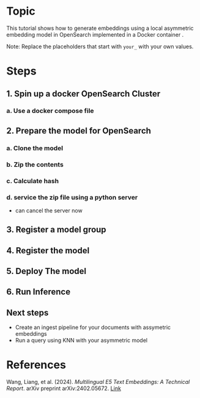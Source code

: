 # Topic

This tutorial shows how to generate embeddings using a local asymmetric embedding model in OpenSearch implemented in a Docker container .

Note: Replace the placeholders that start with `your_` with your own values.

# Steps
## 1. Spin up a docker OpenSearch Cluster

  ###  a. Use a docker compose file

## 2. Prepare the model for OpenSearch

  ###  a. Clone the model
  ###  b. Zip the contents
  ###  c. Calculate hash
  ###  d. service the zip file using a python server
 
   -  can cancel the server now

## 3. Register a model group
## 4. Register the model
## 5. Deploy The model
## 6. Run Inference
## Next steps

- Create an ingest pipeline for your documents with assymetric embeddings
- Run a query using KNN with your asymmetric model


# References

Wang, Liang, et al. (2024). *Multilingual E5 Text Embeddings: A Technical Report*. arXiv preprint arXiv:2402.05672. [Link](https://arxiv.org/abs/2402.05672)
